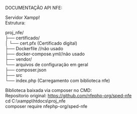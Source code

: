 DOCUMENTAÇÃO API NFE:<br>

Servidor Xampp!<br>
Estrutura:<br>

proj_nfe/<br>
├── certificado/<br>
│   └── cert.pfx  (Certificado digital)<br>
├── Dockerfile //não usado<br>
├── docker-compose.yml//não usado<br>
├── vendor/<br>
       └── arquivos de configuração em geral<br>
├── composer.json<br>
├── src<br>
    └── index.php  (Carregamento com biblioteca nfe)<br>


Biblioteca baixada via composer no CMD:<br>
Repositorio original: https://github.com/nfephp-org/sped-nfe<br>
cd C:\xampp\htdocs\proj_nfe<br>
composer require nfephp-org/sped-nfe<br>
